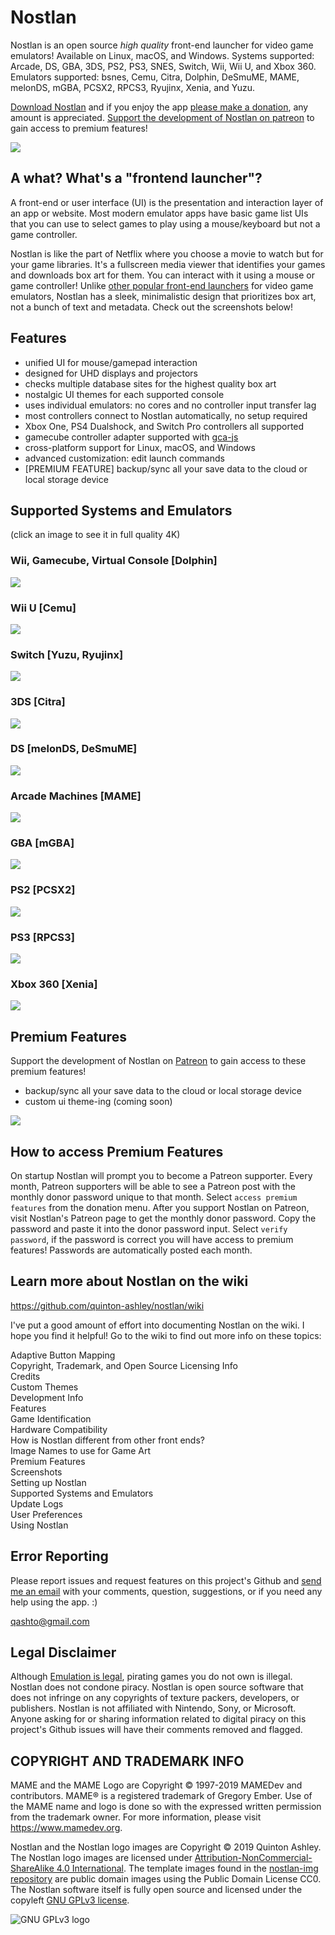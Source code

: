 # Nostlan

Nostlan is an open source _high quality_ front-end launcher for video game emulators! Available on Linux, macOS, and Windows. Systems supported: Arcade, DS, GBA, 3DS, PS2, PS3, SNES, Switch, Wii, Wii U, and Xbox 360. Emulators supported: bsnes, Cemu, Citra, Dolphin, DeSmuME, MAME, melonDS, mGBA, PCSX2, RPCS3, Ryujinx, Xenia, and Yuzu.

[Download Nostlan](https://github.com/quinton-ashley/nostlan/releases) and if you enjoy the app [please make a donation](https://www.paypal.me/qashto/20), any amount is appreciated. [Support the development of Nostlan on patreon](https://www.patreon.com/nostlan) to gain access to premium features!

<p><a href="https://www.patreon.com/nostlan">
<img src="https://raw.githubusercontent.com/quinton-ashley/nostlan/master/views/img/icon.png">
</a></p>

## A what? What's a "frontend launcher"?

A front-end or user interface (UI) is the presentation and interaction layer of an app or website. Most modern emulator apps have basic game list UIs that you can use to select games to play using a mouse/keyboard but not a game controller.

Nostlan is like the part of Netflix where you choose a movie to watch but for your game libraries. It's a fullscreen media viewer that identifies your games and downloads box art for them. You can interact with it using a mouse or game controller! Unlike [other popular front-end launchers](https://github.com/quinton-ashley/nostlan/wiki/How-is-Nostlan-different-from-other-front-ends%3F) for video game emulators, Nostlan has a sleek, minimalistic design that prioritizes box art, not a bunch of text and metadata. Check out the screenshots below!

## Features

- unified UI for mouse/gamepad interaction
- designed for UHD displays and projectors
- checks multiple database sites for the highest quality box art
- nostalgic UI themes for each supported console
- uses individual emulators: no cores and no controller input transfer lag
- most controllers connect to Nostlan automatically, no setup required
- Xbox One, PS4 Dualshock, and Switch Pro controllers all supported
- gamecube controller adapter supported with [gca-js](https://github.com/YonicDev/gca-js)
- cross-platform support for Linux, macOS, and Windows
- advanced customization: edit launch commands
- [PREMIUM FEATURE] backup/sync all your save data to the cloud or local storage device

## Supported Systems and Emulators

(click an image to see it in full quality 4K)

### Wii, Gamecube, Virtual Console [Dolphin]

<p><a href="https://raw.githubusercontent.com/quinton-ashley/nostlan-screenshots/master/wii.png">
<img src="https://raw.githubusercontent.com/quinton-ashley/nostlan-screenshots/master/wii_LQ.png">
</a></p>

### Wii U [Cemu]

<p><a href="https://raw.githubusercontent.com/quinton-ashley/nostlan-screenshots/master/wiiu.png">
<img src="https://raw.githubusercontent.com/quinton-ashley/nostlan-screenshots/master/wiiu_LQ.png">
</a></p>

### Switch [Yuzu, Ryujinx]

<p><a href="https://raw.githubusercontent.com/quinton-ashley/nostlan-screenshots/master/switch.png">
<img src="https://raw.githubusercontent.com/quinton-ashley/nostlan-screenshots/master/switch_LQ.png">
</a></p>

### 3DS [Citra]

<p><a href="https://raw.githubusercontent.com/quinton-ashley/nostlan-screenshots/master/n3ds.png">
<img src="https://raw.githubusercontent.com/quinton-ashley/nostlan-screenshots/master/n3ds_LQ.png">
</a></p>

### DS [melonDS, DeSmuME]

<p><a href="https://raw.githubusercontent.com/quinton-ashley/nostlan-screenshots/master/ds.png">
<img src="https://raw.githubusercontent.com/quinton-ashley/nostlan-screenshots/master/ds_LQ.png">
</a></p>

### Arcade Machines [MAME]

<p><a href="https://raw.githubusercontent.com/quinton-ashley/nostlan-screenshots/master/mame.png">
<img src="https://raw.githubusercontent.com/quinton-ashley/nostlan-screenshots/master/mame_LQ.png">
</a></p>

### GBA [mGBA]

<p><a href="https://raw.githubusercontent.com/quinton-ashley/nostlan-screenshots/master/gba.png">
<img src="https://raw.githubusercontent.com/quinton-ashley/nostlan-screenshots/master/gba_LQ.png">
</a></p>

### PS2 [PCSX2]

<p><a href="https://raw.githubusercontent.com/quinton-ashley/nostlan-screenshots/master/ps2.png">
<img src="https://raw.githubusercontent.com/quinton-ashley/nostlan-screenshots/master/ps2_LQ.png">
</a></p>

### PS3 [RPCS3]

<p><a href="https://raw.githubusercontent.com/quinton-ashley/nostlan-screenshots/master/ps3.png">
<img src="https://raw.githubusercontent.com/quinton-ashley/nostlan-screenshots/master/ps3_LQ.png">
</a></p>

### Xbox 360 [Xenia]

<p><a href="https://raw.githubusercontent.com/quinton-ashley/nostlan-screenshots/master/xbox360.png">
<img src="https://raw.githubusercontent.com/quinton-ashley/nostlan-screenshots/master/xbox360_LQ.png">
</a></p>

## Premium Features

Support the development of Nostlan on [Patreon](https://www.patreon.com/qashto) to gain access to these premium features!

- backup/sync all your save data to the cloud or local storage device
- custom ui theme-ing (coming soon)

<p><a href="https://www.patreon.com/nostlan">
<img src="https://raw.githubusercontent.com/quinton-ashley/nostlan-screenshots/master/banner.png">
</a></p>

## How to access Premium Features

On startup Nostlan will prompt you to become a Patreon supporter. Every month, Patreon supporters will be able to see a Patreon post with the monthly donor password unique to that month. Select `access premium features` from the donation menu. After you support Nostlan on Patreon, visit Nostlan's Patreon page to get the monthly donor password. Copy the password and paste it into the donor password input. Select `verify password`, if the password is correct you will have access to premium features! Passwords are automatically posted each month.

## Learn more about Nostlan on the wiki

<https://github.com/quinton-ashley/nostlan/wiki>

I've put a good amount of effort into documenting Nostlan on the wiki. I hope you find it helpful! Go to the wiki to find out more info on these topics:

Adaptive Button Mapping  
Copyright, Trademark, and Open Source Licensing Info  
Credits  
Custom Themes  
Development Info  
Features  
Game Identification  
Hardware Compatibility  
How is Nostlan different from other front ends?  
Image Names to use for Game Art  
Premium Features  
Screenshots  
Setting up Nostlan  
Supported Systems and Emulators  
Update Logs  
User Preferences  
Using Nostlan

## Error Reporting

Please report issues and request features on this project's Github and [send me an email](mailto:qashto@gmail.com) with your comments, question, suggestions, or if you need any help using the app. :)

<qashto@gmail.com>

## Legal Disclaimer

Although [Emulation is legal](https://en.wikipedia.org/wiki/Bleem!), pirating games you do not own is illegal. Nostlan does not condone piracy. Nostlan is open source software that does not infringe on any copyrights of texture packers, developers, or publishers. Nostlan is not affiliated with Nintendo, Sony, or Microsoft. Anyone asking for or sharing information related to digital piracy on this project's Github issues will have their comments removed and flagged.

## COPYRIGHT AND TRADEMARK INFO

MAME and the MAME Logo are Copyright © 1997-2019 MAMEDev and contributors. MAME® is a registered trademark of Gregory Ember. Use of the MAME name and logo is done so with the expressed written permission from the trademark owner. For more information, please visit <https://www.mamedev.org>.

Nostlan and the Nostlan logo images are Copyright © 2019 Quinton Ashley. The Nostlan logo images are licensed under [Attribution-NonCommercial-ShareAlike 4.0 International](https://creativecommons.org/licenses/by-nc-sa/4.0/). The template images found in the [nostlan-img repository](https://github.com/quinton-ashley/nostlan-img) are public domain images using the Public Domain License CC0. The Nostlan software itself is fully open source and licensed under the copyleft [GNU GPLv3 license](https://en.wikipedia.org/wiki/GNU_General_Public_License).

![GNU GPLv3 logo](https://www.gnu.org/graphics/gpl-v3-logo.svg)

